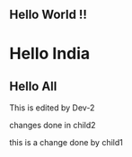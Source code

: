 ## Hello World !!
# Hello India
## Hello All

This is edited by Dev-2

changes done in child2


this is a change done by child1

